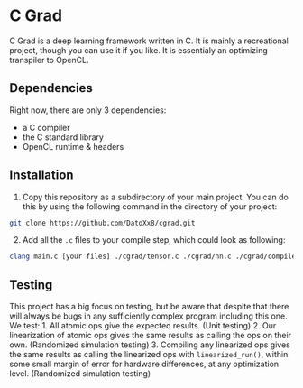 # C Grad

C Grad is a deep learning framework written in C. It is mainly a recreational project, though you can use it if you like.
It is essentialy an optimizing transpiler to OpenCL.

## Dependencies

Right now, there are only 3 dependencies:
- a C compiler
- the C standard library
- OpenCL runtime & headers

## Installation

1. Copy this repository as a subdirectory of your main project. You can do this by using the following command in the directory of your project:
``` sh
git clone https://github.com/DatoXx8/cgrad.git
```
2. Add all the `.c` files to your compile step, which could look as following:
``` sh
clang main.c [your files] ./cgrad/tensor.c ./cgrad/nn.c ./cgrad/compile.c ./cgrad/runtimes/cl.c -o grad -O3 -lm -lOpenCL -Wall -Wextra -pedantic
```

## Testing

This project has a big focus on testing, but be aware that despite that there will always be bugs in any sufficiently complex program including this one.
We test:
    1. All atomic ops give the expected results. (Unit testing)
    2. Our linearization of atomic ops gives the same results as calling the ops on their own. (Randomized simulation testing)
    3. Compiling any linearized ops gives the same results as calling the linearized ops with `linearized_run()`, within some small margin of error for hardware differences, at any optimization level. (Randomized simulation testing)
